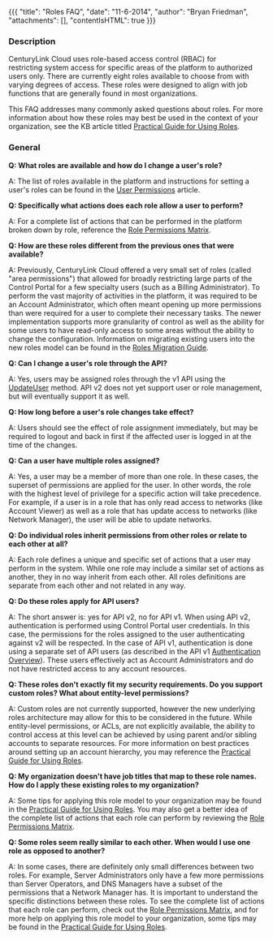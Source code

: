 {{{
  "title": "Roles FAQ",
  "date": "11-6-2014",
  "author": "Bryan Friedman",
  "attachments": [],
  "contentIsHTML": true
}}}

<h3><strong>Description</strong></h3>
<p>CenturyLink Cloud uses role-based access control (RBAC) for restricting&nbsp;system access for specific areas of the platform to authorized users only. There are currently eight roles available to choose from with varying degrees of access. These roles
  were designed to align with job functions that are generally found in most organizations.</p>
<p>This FAQ addresses many commonly asked questions about roles. For more information about how these roles may best be used in the context of your organization, see&nbsp;the KB article titled <a href="https://t3n.zendesk.com/entries/58057320-Practical-Guide-for-Using-Roles"
  target="_blank">Practical Guide for Using Roles</a>.</p>
<h3><strong>General</strong></h3>
<p><strong>Q: <strong>What roles are available and ho</strong>w do I change a user's role?</strong>
</p>
<p>A: The list of roles available in the platform and instructions for setting a user's roles&nbsp;can be found in the <a href="https://t3n.zendesk.com/entries/57972900-User-Permissions" target="_blank">User Permissions</a>&nbsp;article.</p>

<p><strong>Q: Specifically what actions does each role allow a user to perform?</strong>
</p>
<p>A: For a complete list of actions that can be performed in the platform broken down by role, reference the <a href="https://t3n.zendesk.com/entries/57974910-Role-Permissions-Matrix" target="_blank">Role Permissions Matrix</a>.&nbsp;</p>

<p><strong>Q: How are these roles different from the previous ones that were available?</strong>
</p>
<p>A: Previously, CenturyLink Cloud offered a very small set of roles (called "area permissions") that allowed for broadly restricting large parts of the Control Portal for a few specialty users (such as a Billing Administrator). To perform the vast majority
  of activities in the platform, it was required to be an Account Administrator, which often meant opening up more permissions than were required for a user to complete their necessary tasks. The newer implementation supports more granularity of control
  as well as the ability for some users to have read-only access to some areas without the ability to change the configuration. Information on migrating existing users into the new roles model can be found in the <a href="https://t3n.zendesk.com/entries/58057670-Roles-Migration-Guide"
  target="_blank">Roles Migration Guide</a>.&nbsp;</p>

<p><strong>Q: Can I change a user's role through the API?</strong>
</p>
<p>A: Yes, users may be assigned roles through the v1 API using the <a href="https://t3n.zendesk.com/entries/22454018-UpdateUser" target="_blank">UpdateUser</a>&nbsp;method. API v2 does not yet support user or role management, but will eventually support
  it as well.<em><br /></em>
</p>

<p><strong>Q: How long before a user's role changes take effect?</strong>
</p>
<p>A: Users should see the effect of role assignment immediately, but may be required to logout and back in first if the affected user is logged in at the time of the changes.</p>

<p><strong>Q: Can a user have multiple roles assigned?</strong>
</p>
<p>A: Yes, a user may be a member of more than one role. In these cases, the superset of permissions are applied for the user. In other words, the role with the highest level of privilege for a specific action will take precedence. For example, if a user
  is in a role that has only read access to networks (like Account Viewer) as well as a role that has update access to networks (like Network Manager), the user will be able to update networks.</p>

<p><strong>Q: Do individual roles inherit permissions from other roles or relate to each other at all?</strong>
</p>
<p>A: Each role defines a unique and specific set of actions that a user may perform in the system. While one role may include a similar set of actions as another, they in no way inherit from each other. All roles definitions are separate from each other
  and not&nbsp;related in any way.</p>

<p><strong>Q: Do these roles apply for API users?</strong>
</p>
<p>A: The short answer is: yes for API v2, no for API v1. When using API v2, authentication is performed using Control Portal user credentials. In this case, the permissions for the roles assigned to the user authenticating against v2 will be respected.
  In the case of API v1, authentication is done using a separate set of API users (as described in the API v1&nbsp;<a href="https://t3n.zendesk.com/entries/20345423-Authentication-Overview" target="_blank">Authentication Overview</a>). These users effectively
  act as Account Administrators and do not have restricted access to any account resources.</p>

<p><strong>Q: These roles don't exactly fit my security requirements. Do you support custom roles? What about entity-level permissions?</strong>
</p>
<p>A: Custom roles are not currently supported, however the new underlying roles architecture may allow for this to be considered in the future. While entity-level permissions, or ACLs, are not explicitly available, the ability to control access at this
  level can be achieved by using parent and/or sibling accounts to separate resources. For more information on best practices around setting up an account hierarchy, you may reference&nbsp;the&nbsp;<a href="https://t3n.zendesk.com/entries/58057320-Practical-Guide-for-Using-Roles"
  target="_blank">Practical Guide for Using Roles</a>.</p>

<p><strong>Q: My organization doesn't have job titles that map to these role names. How do I apply these existing roles to my organization?</strong>
</p>
<p>A: Some tips&nbsp;for applying this role model to your organization may be found in the&nbsp;<a href="https://t3n.zendesk.com/entries/58057320-Practical-Guide-for-Using-Roles" target="_blank">Practical Guide for Using Roles</a>. You may also get a better
  idea of the&nbsp;complete list of actions that each role can perform by reviewing the&nbsp;<a href="https://t3n.zendesk.com/entries/57974910-Role-Permissions-Matrix" target="_blank">Role Permissions Matrix</a>.</p>


<p><strong>Q: Some roles seem really similar to each other. When would I use one role as opposed to another?</strong>
</p>
<p>A: In some cases, there are definitely only small differences between two roles. For example, Server Administrators only have a few more permissions than Server Operators, and DNS Managers have a subset of the permissions that a Network Manager has. It
  is important to understand the specific distinctions between these roles. To see the complete list of actions that each role can perform, check out the&nbsp;<a href="https://t3n.zendesk.com/entries/57974910-Role-Permissions-Matrix" target="_blank">Role Permissions Matrix</a>,
  and for more help on applying this role model to your organization, some tips may be found in the&nbsp;<a href="https://t3n.zendesk.com/entries/58057320-Practical-Guide-for-Using-Roles" target="_blank">Practical Guide for Using Roles</a>.</p>